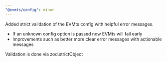 ```yaml
---
"@evmts/config": minor
---
```


Added strict validation of the EVMts config with helpful error messages. 
- If an unknown config option is passed now EVMts will fail early
- Improvements such as better more clear error messages with actionable messages

Validation is done via zod.strictObject
